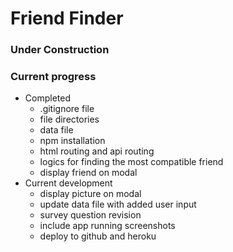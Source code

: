 # Friend Finder
### Under Construction
### Current progress

- Completed
  - .gitignore file 
  - file directories
  - data file
  - npm installation
  - html routing and api routing
  - logics for finding the most compatible friend
  - display friend on modal
- Current development
  - display picture on modal
  - update data file with added user input
  - survey question revision
  - include app running screenshots
  - deploy to github and heroku